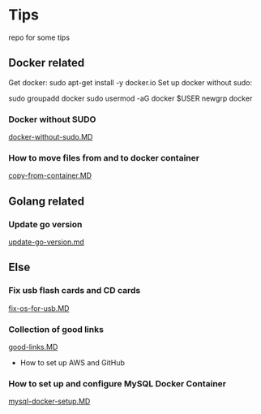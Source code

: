 # Tips
repo  for some tips <br/>

## Docker related
Get docker: sudo apt-get install -y docker.io Set up docker without sudo:

sudo groupadd docker
sudo usermod -aG docker $USER
newgrp docker


### Docker without SUDO
[docker-without-sudo.MD](docker-without-sudo.MD)
### How to move files from and to docker container 
[copy-from-container.MD](copy-from-container.MD)

## Golang related
### Update go version
[update-go-version.md](update-go-version.md)


## Else
### Fix usb flash cards and CD cards
[fix-os-for-usb.MD](fix-os-for-usb.MD) 

### Collection of good links
[good-links.MD](good-links.MD)
- How to set up AWS and GitHub

### How to set up and configure MySQL Docker Container 
[mysql-docker-setup.MD](mysql-docker-setup.MD)


